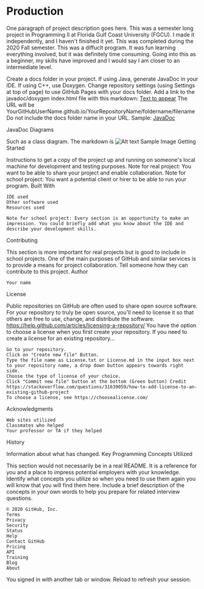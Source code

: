 # Production
One paragraph of project description goes here.
This was a semester long project in Programming II at Florida Gulf Coast University (FGCU). I made it independently, and I haven't finished it yet.
This was completed during the 2020 Fall semester. This was a diffuclt program. It was fun learning everything involved,
but it was definitely time consuming. Going into this as a beginner, my skills have improved and I would say I am closer to
an intermediate level.

Create a docs folder in your project. If using Java, generate JavaDoc in your IDE. If using C++, use Doxygen. Change repository settings (using Settings at top of page) to use GitHub Pages with your docs folder. Add a link to the javadoc/doxygen index.html file with this markdown: [Text to appear](URL)
The URL will be YourGitHubUserName.github.io/YourRepositoryName/foldername/filename
Do not include the docs folder name in your URL.
Sample: [JavaDoc](https://github.com/404b0tnet/Production/tree/master/resources/Java%20Doc%20Files)

JavaDoc
Diagrams

Such as a class diagram.
The markdown is ![Alt text](relative/path/to/img.png)
Sample Image
Getting Started

Instructions to get a copy of the project up and running on someone's local machine for development and testing purposes.
Note for real project: You want to be able to share your project and enable collaboration.
Note for school project: You want a potential client or hirer to be able to run your program.
Built With

    IDE used
    Other software used
    Resources used

    Note for school project: Every section is an opportunity to make an impression. You could briefly add what you know about the IDE and describe your development skills.

Contributing

This section is more important for real projects but is good to include in school projects.
One of the main purposes of GitHub and similar services is to provide a means for project collaboration.
Tell someone how they can contribute to this project.
Author

    Your name

License

Public repositories on GitHub are often used to share open source software. For your repository to truly be open source, you'll need to license it so that others are free to use, change, and distribute the software. https://help.github.com/articles/licensing-a-repository/
You have the option to choose a license when you first create your repository.
If you need to create a license for an existing repository...

    Go to your repository.
    Click on "Create new file" Button.
    Type the file name as License.txt or License.md in the input box next to your repository name, a drop down button appears towards right side.
    Choose the type of license of your choice.
    Click "Commit new file" button at the bottom (Green button) Credit https://stackoverflow.com/questions/31639059/how-to-add-license-to-an-existing-github-project
    To choose a license, see https://choosealicense.com/

Acknowledgments

    Web sites utilized
    Classmates who helped
    Your professor or TA if they helped

History

Information about what has changed.
Key Programming Concepts Utilized

This section would not necessarily be in a real README.
It is a reference for you and a place to impress potential employers with your knowledge. Identify what concepts you utilize so when you need to use them again you will know that you will find them here. Include a brief description of the concepts in your own words to help you prepare for related interview questions.

    © 2020 GitHub, Inc.
    Terms
    Privacy
    Security
    Status
    Help
    Contact GitHub
    Pricing
    API
    Training
    Blog
    About

You signed in with another tab or window. Reload to refresh your session.
